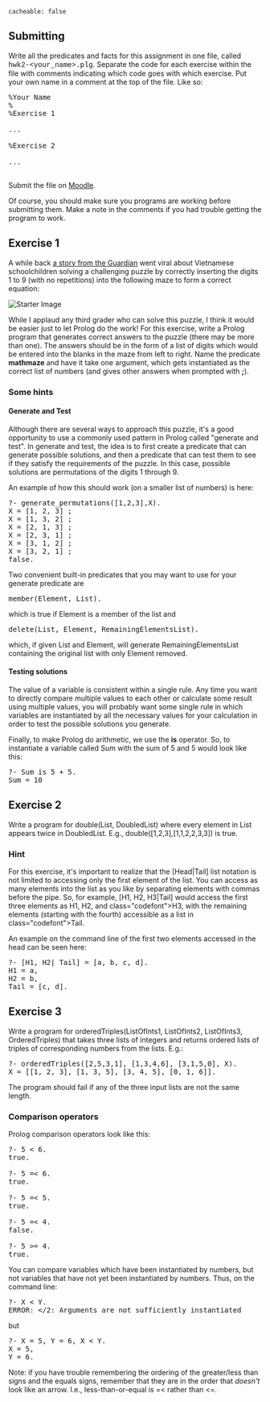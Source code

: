 ```
cacheable: false
```

## Submitting

Write all the predicates and facts for this assignment in one file, called
<span style="font-family: 'Courier New', Courier, 'Lucida Sans Typewriter', 'Lucida Typewriter', monospace;">hwk2-&lt;your_name&gt;.plg</span>. Separate the code for each exercise within the file with comments indicating which code goes with which exercise. Put your own name in a comment at the top of the file. Like so:

<pre>%Your Name
%
%Exercise 1

...

%Exercise 2

...

</pre>

Submit the file on [Moodle]().

Of course, you should make sure you programs are working before submitting them.
Make a note in the comments if you had trouble getting the program to work.

## Exercise 1

A while back [a story from the Guardian](http://www.theguardian.com/science/alexs-adventures-in-numberland/2015/may/20/can-you-do-the-maths-puzzle-for-vietnamese-eight-year-olds-that-has-stumped-parents-and-teachers) went viral about Vietnamese schoolchildren solving a challenging puzzle by correctly inserting the digits 1 to 9 (with no repetitions) into the following maze to form a correct equation:

![Starter Image](/~tmullen/images/plp/mathmaze2.jpg)

While I applaud any third grader who can solve this puzzle, I think it would be easier just to let Prolog do the work! For this exercise, write a Prolog program that generates correct answers to the puzzle (there may be more than one). The answers should be in the form of a list of digits which would be entered into the blanks in the maze from left to right. Name the predicate **mathmaze** and have it take one argument, which gets instantiated as the correct list of numbers (and gives other answers when prompted with **;**).

### Some hints

#### Generate and Test

Although there are several ways to approach this puzzle, it's a good opportunity to use a commonly used pattern in Prolog called "generate and test". In generate and test, the idea is to first create a predicate that can generate possible solutions, and then a predicate that can test them to see if they satisfy the requirements of the puzzle. In this case, possible solutions are permutations of the digits 1 through 9.

An example of how this should work (on a smaller list of numbers) is here:

<pre>
?- generate_permutations([1,2,3],X).
X = [1, 2, 3] ;
X = [1, 3, 2] ;
X = [2, 1, 3] ;
X = [2, 3, 1] ;
X = [3, 1, 2] ;
X = [3, 2, 1] ;
false.
</pre>

Two convenient built-in predicates that you may want to use for your generate predicate are

<pre>
member(Element, List).
</pre>

which is true if Element is a member of the list and

<pre>
delete(List, Element, RemainingElementsList).
</pre>

which, if given List and Element, will generate RemainingElementsList containing the original list with only Element removed.

#### Testing solutions

The value of a variable is consistent within a single rule. Any time you want to directly compare multiple values to each other or calculate some result using multiple values,
you will probably want some single rule in which variables are instantiated by all the necessary values for your calculation in order to test the possible solutions you generate.

Finally, to make Prolog do arithmetic, we use the **is** operator. So, to instantiate a variable called Sum with the sum of 5 and 5 would look like this:

<pre>
?- Sum is 5 + 5.
Sum = 10
</pre>



## Exercise 2

Write a program for <span class="codefont">double(List, DoubledList)</span> where every element in
<span class="codefont">List</span> appears twice in <span class="codefont">DoubledList</span>. E.g., <span class="codefont">double([1,2,3],[1,1,2,2,3,3])</span> is true.

### Hint  

For this exercise, it's important to realize that the <span class="codefont">[Head|Tail]</span> list notation is not limited to accessing only the first element of the list. You can access as many elements into the list as you like by separating elements with commas before the pipe. So, for example, <span class="codefont">[H1, H2, H3|Tail]</span> would access the first three elements as <span class="codefont">H1</span>,  <span class="codefont">H2</span>, and class="codefont">H3</span>, with the remaining elements (starting with the fourth) accessible as a list in class="codefont">Tail</span>.

An example on the command line of the first two elements accessed in the head can be seen here:

<pre>
?- [H1, H2| Tail] = [a, b, c, d].
H1 = a,
H2 = b,
Tail = [c, d].
</pre>

## Exercise 3

<!--
Write a program for <span class="codefont">sum(ListOfIntegers, Sum)</span> which holds if  
<span class="codefont">Sum</span> is the sum of the
<span class="codefont">ListOfIntegers</span>. Refer to the comment above about arithmetic.
-->

Write a program for <span class="codefont">orderedTriples(ListOfInts1, ListOfInts2, ListOfInts3, OrderedTriples)</span> that takes three lists of integers and returns ordered lists of triples of corresponding numbers from the lists. E.g.:

<pre>?- orderedTriples([2,5,3,1], [1,3,4,6], [3,1,5,0], X).
X = [[1, 2, 3], [1, 3, 5], [3, 4, 5], [0, 1, 6]].</pre>

The program should fail if any of the three input lists are not the same length.

### Comparison operators

Prolog comparison operators look like this:

<pre>
?- 5 < 6.
true.

?- 5 =< 6.
true.

?- 5 =< 5.
true.

?- 5 =< 4.
false.

?- 5 >= 4.
true.
</pre>

You can compare variables which have been instantiated by numbers, but not variables that have not yet been instantiated by numbers. Thus, on the command line:

<pre>
?- X < Y.
ERROR: &lt;/2: Arguments are not sufficiently instantiated
</pre>

but

<pre>
?- X = 5, Y = 6, X < Y.
X = 5,
Y = 6.
</pre>

Note: if you have trouble remembering the ordering of the greater/less than signs and the equals signs, remember that they are in the order that
<em>doesn't</em> look like an arrow. I.e., less-than-or-equal is <span class="codefont">=<</span> rather than <span class="codefont"><=</span>.
